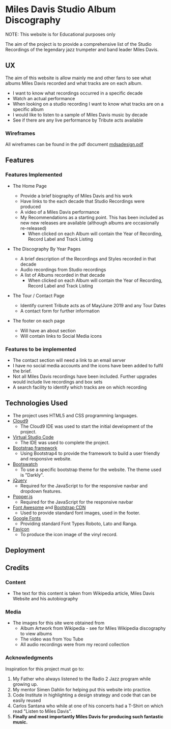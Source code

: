 # Miles Davis Studio Album Discography

NOTE: This website is for Educational purposes only

The aim of the project is to provide a comprehensive list of the Studio Recordings 
of the legendary jazz trumpeter and band leader Miles Davis. 

## UX

The aim of this website is allow mainly me and other fans to see what albums Miles Davis recorded 
and what tracks are on each album.

- I want to know what recordings occurred in a specific decade
- Watch an actual performance 
- When looking on a studio recording I want to know what tracks are on a specific album
- I would like to listen to a sample of Miles Davis music by decade
- See if there are any live performance by Tribute acts available

### Wireframes

All wireframes can be found in the pdf document [mdsadesign.pdf](assets/wireframes/mdsadesign.pdf)


## Features

### Features Implemented

- The Home Page
	- Provide a brief biography of Miles Davis and his work
	- Have links to the each decade that Studio Recordings were produced
	- A video of a Miles Davis performance
	- My Recommendations as a starting point. This has been included as new new releases are available (although albums are occasionally re-released)
		- When clicked on each Album will contain the Year of Recording, Record Label and Track Listing
	
- The Discography By Year Pages
	- A brief description of the Recordings and Styles recorded in that decade
	- Audio recordings from Studio recordings
	- A list of Albums recorded in that decade
		- When clicked on each Album will contain the Year of Recording, Record Label and Track Listing

- The Tour / Contact Page
	- Identify current Tribute acts as of May/June 2019 and any Tour Dates
	- A contact form for further information
	
- The footer on each page
	- Will have an about section
	- Will contain links to Social Media icons
	
### Features to be implemented

- The contact section will need a link to an email server
- I have no social media accounts and the icons have been added to fulfil the brief.
- Not all Miles Davis recordings have been included. Further upgrades would include live recordings and box sets
- A search facility to identify which tracks are on which recording


## Technologies Used

- The project uses HTML5 and CSS programming languages. 
- [Cloud9](https://c9.io/)
  - The Cloud9 IDE was used to start the initial development of the project.
- [Virtual Studio Code](https://code.visualstudio.com/)
  - The IDE was used to complete the project.
- [Bootstrap framework](https://getbootstrap.com/) 
  - Using Bootstrap4  to provide the framework to build a user friendly and responsive website.
- [Bootswatch](https://bootswatch.com)
    - To use a specific bootstrap theme for the website. The theme used is "Darkly".
- [jQuery](https://jquery.com/)
    - Required for the JavaScript to for the responsive navbar and dropdown features.
- [Popper.js](https://popper.js.org/)
    - Required for the JavaScript for the responsive navbar
- [Font Awesome](https://fontawesome.com/start) and [Bootstrap CDN](https://www.bootstrapcdn.com/)
	- Used to provide standard font images, used in the footer.
- [Google Fonts](https://fonts.google.com/)
    - Providing standard Font Types Roboto, Lato and Ranga.
- [Favicon](https://realfavicongenerator.net/)
    - To produce the icon image of the vinyl record. 

## Deployment

## Credits

### Content

- The text for this content is taken from Wikipedia article, Miles Davis Website and his autobiography

### Media

- The images for this site were obtained from
	- Album Artwork from Wikipedia - see for Miles Wikipedia discography to view albums
	- The video was from You Tube 
	- All audio recordings were from my record collection 

### Acknowledgments

Inspiration for this project must go to:

1. My Father who always listened to the Radio 2 Jazz program while growing up.
2. My mentor Simen Dahlin for helping put this website into practice.
3. Code Institute in highlighting a design strategy and code that can be easily reused
3. Carlos Santana who while at one of his concerts had a T-Shirt on which read "Listen to Miles Davis".
4. **Finally and most importantly Miles Davis for producing such fantastic music.**

	
